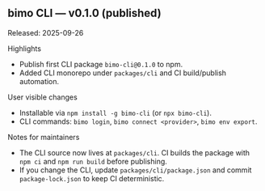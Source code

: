 ## bimo CLI — v0.1.0 (published)

Released: 2025-09-26

Highlights
- Publish first CLI package `bimo-cli@0.1.0` to npm.
- Added CLI monorepo under `packages/cli` and CI build/publish automation.

User visible changes
- Installable via `npm install -g bimo-cli` (or `npx bimo-cli`).
- CLI commands: `bimo login`, `bimo connect <provider>`, `bimo env export`.

Notes for maintainers
- The CLI source now lives at `packages/cli`. CI builds the package with `npm ci` and `npm run build` before publishing.
- If you change the CLI, update `packages/cli/package.json` and commit `package-lock.json` to keep CI deterministic.




